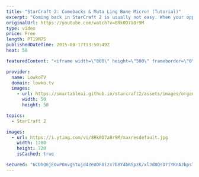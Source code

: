 ```yaml
---
title: "StarCraft 2: Comebacks & Muta Ling Bane Micro! (Tutorial)"
excerpt: "Coming back in StarCraft 2 is usually not easy. When your opponent gains a massive advantage early on, they will be able to carry that advantage to the mid game. However, every now and then you will find yourself being behind and still able to come back. In this video I go over the different ways to"
originalUrl: https://youtube.com/watch?v=8Rk0D7a8r9M
type: video
price: Free
length: PT19M7S
publishedDateTime: 2015-08-17T13:50:49Z
heat: 50

featuredContent: "<iframe width=\"800\" height=\"500\" frameborder=\"0\" src=\"https://www.youtube.com/embed/8Rk0D7a8r9M\" allow=\"accelerometer; autoplay; encrypted-media; gyroscope; picture-in-picture\" allowfullscreen></iframe>"

provider:
  name: LowkoTV
  domain: lowko.tv
  images:
    - url: https://smartableai.github.io/starcraft2/assets/images/organizations/lowko.tv-50x50.jpg
      width: 50
      height: 50

topics:
  - StarCraft 2

images:
  - url: https://i.ytimg.com/vi/8Rk0D7a8r9M/maxresdefault.jpg
    width: 1280
    height: 720
    isCached: true

secured: "6CDhQ6jE0vPOnvgStujd4ZeUDF0izx7b8Y4bR5pzK/xlJd8QsD7iYKnAJbps7s5r3Fgbg8YLmwSofiuNbpdgu5smOl4a1DQjj6o/rKAVgTwzjXS7hIDgl29qGoZnDiOk5yUBgHnWqCUWZlzt8w67ucLJE8sOwtgm/iDpI37h77sGkfJlRcG4595hkKL5rY6UG4fR/9hNk1bvVZgbILXIIYYAHYHgoNjqPdyzd/fgKd/8T8PP4CmHmmwbDV11URZA4tNSdNDfuESF1HFDArasaaa2trTH7j5Cr70oWlJpXMrkCXOMSP6XSLAkgMu1d0d+xrqcbLee1etLK0QdIu44GEYfhM1TUv95tgcFiamxg3HSbtW6a5/dX6q1f7wuZ/tUfRh0Fn6R6s2yHcFmFsPRcmUh65ZYFjDLdx/iCLT/dLk=;KDgAsy9H/CgsQgTLZmExCw=="
---
```


